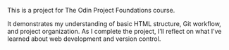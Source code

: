 This is a project for The Odin Project Foundations course.  

It demonstrates my understanding of basic HTML structure, Git workflow, and project organization. As I complete the project, I’ll reflect on what I’ve learned about web development and version control.
